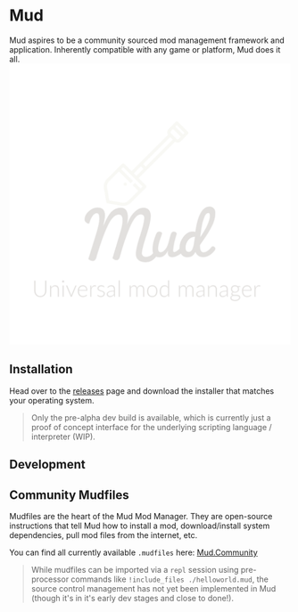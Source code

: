 # Mud
Mud aspires to be a community sourced mod management framework and application. Inherently compatible with any game or platform, Mud does it all.
![logo](static/images/Mud_full_transparent_scaled_gw.png)





## Installation
Head over to the [releases](https://github.com/nickheyer/Mud/releases) page and download the installer that matches your operating system.

> Only the pre-alpha dev build is available, which is currently just a proof of concept interface for the underlying scripting language / interpreter (WIP).

## Development

## Community Mudfiles
Mudfiles are the heart of the Mud Mod Manager. They are open-source instructions that tell Mud how to install a mod, download/install system dependencies, pull mod files from the internet, etc.

You can find all currently available `.mudfiles` here: [Mud.Community](https://github.com/nickheyer/Mud.Community)

> While mudfiles can be imported via a `repl` session using pre-processor commands like `!include_files ./helloworld.mud`, the source control management has not yet been implemented in Mud (though it's in it's early dev stages and close to done!).
